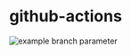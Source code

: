 # github-actions

![example branch parameter](https://github.com/github/github-actions/actions/workflows/az-aks-app-one-two.yml/badge.svg?branch=main)
